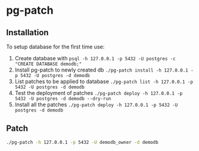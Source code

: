 # pg-patch

## Installation
To setup database for the first time use:

1. Create database with `psql -h 127.0.0.1 -p 5432 -U postgres -c "CREATE DATABASE demodb;"`
2. Install pg-patch to newly created db `./pg-patch install -h 127.0.0.1 -p 5432 -U postgres -d demodb`
3. List patches to be applied to database `./pg-patch list -h 127.0.0.1 -p 5432 -U postgres -d demodb`
4. Test the deployment of patches `./pg-patch deploy -h 127.0.0.1 -p 5432 -U postgres -d demodb --dry-run`
5. Install all the patches `./pg-patch deploy -h 127.0.0.1 -p 5432 -U postgres -d demodb`

## Patch
```sh
./pg-patch -h 127.0.0.1 -p 5432 -U demodb_owner -d demodb
```
